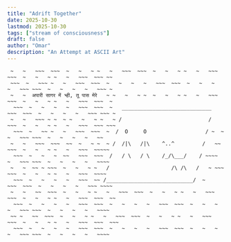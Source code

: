 ```yaml
---
title: "Adrift Together"
date: 2025-10-30
lastmod: 2025-10-30
tags: ["stream of consciousness"]
draft: false
author: "Omar"
description: "An Attempt at ASCII Art"
---
```


```~ ~   ~   ~   ~~~  ~~~  ~   ~   ~   ~   ~~~  ~~~  ~   ~   ~   ~   ~~~ ~~~  ~   ~   ~   ~   ~~~ ~~~~ ~
 ~   ~   ~~~  ~~~  ~   ~   ~ ~   ~   ~~~  ~~~  ~   ~   ~ ~   ~   ~~~  ~~~  ~   ~   ~ ~   ~   ~~~  ~~~ ~~
 ~~~  ~   ~~~ ~   ~   ~~~  ~~~  ~   ~   ~   ~   ~~~  ~~~  ~   ~   ~   ~   ~~~ ~~~  ~   ~   ~   ~   ~~~ ~
 ~   ~  अपारी सागर में भ्ही, तू पास मेरे   ~ ~   ~   ~ ~  ~   ~   ~ ~   ~   ~~~  ~~~  ~   ~   ~ ~   ~   ~~~  ~~~  ~
  ~~~  ~   ~   ~   ~   ~~~  ~~~  ~   _____________________________   ~~~  ~~~  ~   ~   ~   ~   ~~~ ~~~ ~
 ~   ~   ~~~ ~ ~  ~ ~   ~   ~ ~   ~ /                            /   ~~~  ~   ~   ~ ~   ~   ~~~  ~~~ ~~~
  ~~~  ~   ~~ ~   ~   ~~~  ~~~  ~  /  O     O                   / ~  ~   ~   ~~~ ~~~  ~   ~   ~   ~   ~~
 ~   ~   ~~~  ~~~  ~~  ~   ~ ~  ~ /  /|\   /|\    ^..^         /   ~~  ~~~  ~   ~   ~ ~   ~   ~~~  ~~~~~
  ~~~  ~   ~   ~  ~~   ~~~  ~~~  /   / \   / \    /_/\___/    / ~~~~   ~   ~~~ ~~~  ~   ~   ~   ~   ~~~~
 ~   ~  ~~ ~ ~~~  ~   ~   ~ ~   /                    /\ /\   /   ~ ~~~  ~~~  ~   ~   ~ ~   ~   ~~~  ~~~~
  ~~~  ~   ~   ~   ~   ~~~  ~~ /____________________________/  ~      ~~~  ~~~  ~   ~   ~   ~   ~~~ ~~~~
 ~   ~   ~~  ~~~  ~   ~   ~ ~   ~   ~~~  ~~~  ~   ~   ~ ~   ~   ~~~  ~~~  ~   ~   ~ ~   ~   ~~~  ~~~  ~~
  ~~~  ~   ~   ~   ~   ~~~  ~~~  ~   ~   ~   ~   ~~~  ~~~  ~   ~   ~   ~   ~~~ ~~~  ~   ~   ~   ~   ~~~~
 ~~ ~   ~~  ~~~  ~   ~   ~ ~   ~   ~~~  ~~~  ~   ~   ~ ~   ~   ~~~  ~~~  ~   ~   ~ ~   ~   ~~~  ~~~  ~~~
  ~~~  ~   ~   ~   ~   ~~~  ~~~  ~   ~   ~   ~   ~~~  ~~~  ~   ~   ~   ~   ~~~ ~~~  ~   ~   ~   ~   ~~~~

```
